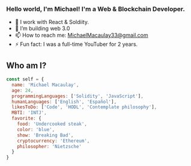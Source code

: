 ### Hello world, I'm Michael! I'm a Web & Blockchain Developer.

- 🔭 I work with React & Soldiity.
- 👯 I’m building web 3.0
- 📫 How to reach me: MichaelMacaulay33@gmail.com
- ⚡ Fun fact: I was a full-time YouTuber for 2 years. 

## Who am I?

```js
const self = {
  name: 'Michael Macaulay',
  age: 24,
  programmingLanguages: ['Solidity', 'JavaScript'],
  humanLanguages: ['English', 'Español'],
  likesToDo: ['Code', 'HODL', 'Contemplate philosophy'],
  MBTI: 'INTJ',
  favorite: {
    food: 'Undercooked steak',
    color: 'blue',
    show: 'Breaking Bad',
    cryptocurrency: 'Ethereum',
    philosopher: 'Nietzsche'
  }
}
```
